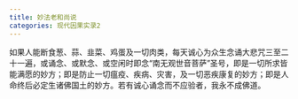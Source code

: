 ```yaml
---
title: 妙法老和尚说
categories: 现代因果实录2
---
```



如果人能断食葱、蒜、韭菜、鸡蛋及一切肉类，每天诚心为众生念诵大悲咒三至二十一遍，或诵念、或默念、或空闲时即念“南无观世音菩萨”圣号，即是一切所求皆能满愿的妙方；即是防止一切瘟疫、疾病、灾害，及一切恶疾康复的妙方；即是人命终后必定生诸佛国土的妙方。若有诚心诵念而不应验者，我永不成佛道。